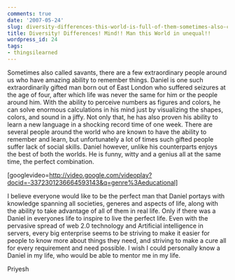 ```yaml
---
comments: true
date: '2007-05-24'
slug: diversity-differences-this-world-is-full-of-them-sometimes-also-called-savants-there-are-a-few-extraordinary-people-around-us-who-have-amazing-ability-to-remember-things-daniel-is-one-such-e
title: Diversity! Differences! Mind!! Man this World in unequal!!
wordpress_id: 24
tags:
- thingsilearned
---
```


Sometimes also called savants, there are a few extraordinary people around us who have amazing ability to remember things. Daniel is one such extraordinarily gifted man born out of East London who suffered seizures at the age of four, after which life was never the same for him or the people around him. With the ability to perceive numbers as figures and colors, he can solve enormous calculations in his mind just by visualizing the shapes, colors, and sound in a jiffy. Not only that, he has also proven his ability to learn a new language in a shocking record time of one week. There are several people around the world who are known to have the ability to remember and learn, but unfortunately a lot of times such gifted people suffer lack of social skills. Daniel however, unlike his counterparts enjoys the best of both the worlds. He is funny, witty and a genius all at the same time, the perfect combination.

[googlevideo=http://video.google.com/videoplay?docid=-3372301236664593143&q=genre%3Aeducational]

I believe everyone would like to be the perfect man that Daniel portays with knowledge spanning all societies, generes and aspects of life, along with the ability to take advantage of all of them in real life. Only if there was a Daniel in everyones life to inspire to live the perfect life. Even with the pervasive spread of web 2.0 technology and Artificial intelligence in servers, every big enterprise seems to be striving to make it easier for people to know more about things they need, and striving to make a cure all for every requirement and need possible. I wish I could personally know a Daniel in my life, who would be able to mentor me in my life.


Priyesh
